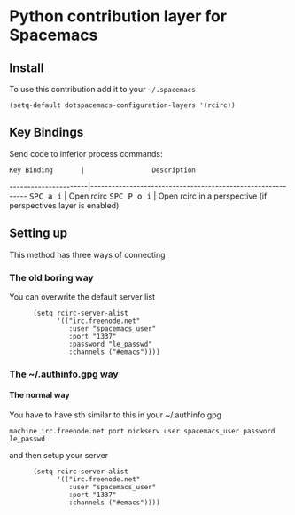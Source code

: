 # Python contribution layer for Spacemacs

## Install

To use this contribution add it to your `~/.spacemacs`

```elisp
(setq-default dotspacemacs-configuration-layers '(rcirc))
```

## Key Bindings

Send code to inferior process commands:

    Key Binding       |                 Description
----------------------|------------------------------------------------------------
<kbd>SPC a i</kbd>    | Open rcirc
<kbd>SPC P o i</kbd>  | Open rcirc in a perspective (if perspectives layer is enabled)

## Setting up

This method has three ways of connecting

### The old boring way
You can overwrite the default server list

```elisp
      (setq rcirc-server-alist
            '(("irc.freenode.net"
               :user "spacemacs_user"
               :port "1337"
               :password "le_passwd"
               :channels ("#emacs"))))
```

### The ~/.authinfo.gpg way

#### The normal way

You have to have sth similar to this in your ~/.authinfo.gpg
```
machine irc.freenode.net port nickserv user spacemacs_user password le_passwd
```

and then setup your server
```elisp
      (setq rcirc-server-alist
            '(("irc.freenode.net"
               :user "spacemacs_user"
               :port "1337"
               :channels ("#emacs"))))
```
